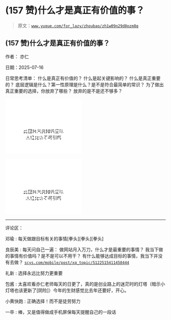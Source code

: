 # (157 赞)什么才是真正有价值的事？

> 原文：[`www.yuque.com/for_lazy/zhoubao/zh1w09n29d8pzm8q`](https://www.yuque.com/for_lazy/zhoubao/zh1w09n29d8pzm8q)

## (157 赞)什么才是真正有价值的事？

作者： 亦仁

日期：2025-07-16

日常思考清单： 什么是真正有价值的？ 什么是起关键影响的？ 什么是真正重要的？ 底层逻辑是什么？第一性原理是什么？是不是符合最简单的常识？
为了做出真正重要的选择，你放弃了哪些？ 放弃的是不是还不够多？

![](img/5fd28a3348a2ae5f5f54e66fbcba078d.png "None")

![](img/03b96a30b70ca8e663f48459cf5a5f11.png "None")

* * *

评论区：

邓瑜 : 每天做跟目标有关的事情[拳头][拳头][拳头]

良辰美 : 每天问自己一遍： 做网站月入万刀，什么才是最重要的事情？ 我当下做的事情有价值吗？是不是可以不用干？ 有什么能够达成目标的事情，我当下并没有去做？ [`scys.com/mobile/post/xq_topic/5122515411458444`](https://scys.com/mobile/post/xq_topic/5122515411458444)

礼新 : 选择永远比努力更重要

包酱 : 太喜欢看亦仁老师每天的日更了，真的是创业路上的迷茫时的灯塔（暗示小灯塔也该更新了[阴险]）今年的生财感觉比去年还要好，开心。

小黄快跑 : 正确选择！而不是徒劳努力

一卒 : 棒，又是值得做成手机屏保每天提醒自己的一段话